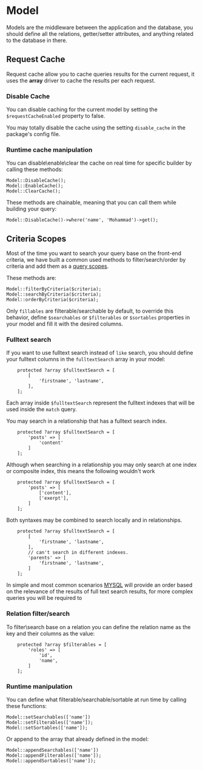 # Model

Models are the middleware between the application and the database, you should define all the relations, getter/setter attributes, and anything related to the database in there.

## Request Cache

Request cache allow you to cache queries results for the current request, it uses the **array** driver to cache the results per each request.

### Disable Cache

You can disable caching for the current model by setting the `$requestCacheEnabled` property to false.

You may totally disable the cache using the setting `disable_cache` in the package's config file.

### Runtime cache manipulation

You can disable\enable\clear the cache on real time for specific builder by calling these methods:

```
Model::DisableCache();
Model::EnableCache();
Model::ClearCache();
```

These methods are chainable, meaning that you can call them while building your query:
```
Model::DisableCache()->where('name', 'Mohammad')->get();
```

## Criteria Scopes

Most of the time you want to search your query base on the front-end criteria, we have built a common used methods to filter/search/order by criteria and add them as a [query scopes](https://laravel.com/docs/9.x/eloquent#query-scopes).


These methods are:
```
Model::filterByCriteria($criteria);
Model::searchByCriteria($criteria);
Model::orderByCriteria($criteria);
```

Only `fillables` are filterable/searchable by default, to override this behavior, define `$searchables` or `$filterables` or `$sortables` properties in your model and fill it with the desired columns.

### Fulltext search

If you want to use fulltext search instead of `like` search, you should define your fulltext columns in the `fulltextSearch` array in your model:

```
    protected ?array $fulltextSearch = [
        [
            'firstname', 'lastname',
        ],
    ];
```

Each array inside `$fulltextSearch` represent the fulltext indexes that will be used inside the `match` query.

You may search in a relationship that has a fulltext search index.

```
    protected ?array $fulltextSearch = [
        'posts' => [
            'content'
        ]
    ];
```

Although when searching in a relationship you may only search at one index or composite index, this means the following wouldn't work

```
    protected ?array $fulltextSearch = [
        'posts' => [
            ['content'],
            ['exerpt'],
        ]
    ];
```

Both syntaxes may be combined to search locally and in relationships.

```
    protected ?array $fulltextSearch = [
        [
            'firstname', 'lastname',
        ],
        // can't search in different indexes.
        'parents' => [
            'firstname', 'lastname',
        ]
    ];
```

In simple and most common scenarios [MYSQL](https://dev.mysql.com/doc/refman/8.0/en/fulltext-natural-language.html) will provide an order based on the relevance of the results of full text search results, for more complex queries you will be required to
### Relation filter/search
To filter\search base on a relation you can define the relation name as the key and their columns as the value:
```
    protected ?array $filterables = [
        'roles' => [
            'id',
            'name',
        ]
    ];

```

### Runtime manipulation
You can define what filterable/searchable/sortable at run time by calling these functions:

```
Model::setSearchables(['name'])
Model::setFilterables(['name']);
Model::setSortables(['name']);
```

Or append to the array that already defined in the model:
```
Model::appendSearchables(['name'])
Model::appendFilterables(['name']);
Model::appendSortables(['name']);
```
